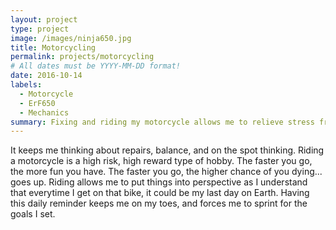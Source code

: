 ```yaml
---
layout: project
type: project
image: /images/ninja650.jpg
title: Motorcycling
permalink: projects/motorcycling
# All dates must be YYYY-MM-DD format!
date: 2016-10-14
labels:
  - Motorcycle
  - ErF650
  - Mechanics
summary: Fixing and riding my motorcycle allows me to relieve stress from school.
---
```

 
  It keeps me thinking about repairs, balance, and on the spot thinking. Riding a motorcycle is a high risk, high reward type of hobby. The faster you go, the more fun you have. The faster you go, the higher chance of you dying... goes up. Riding allows me to put things into perspective as I understand that everytime I get on that bike, it could be my last day on Earth. Having this daily reminder keeps me on my toes, and forces me to sprint for the goals I set.
 

